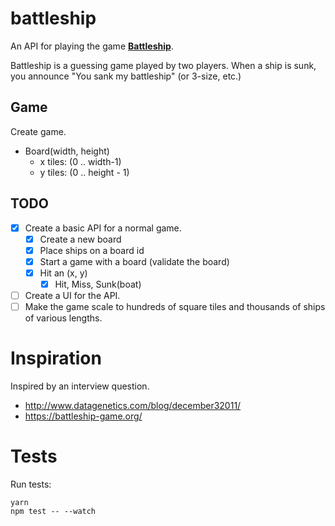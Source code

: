 # battleship

An API for playing the game [**Battleship**](https://en.wikipedia.org/wiki/Battleship_(game)).

Battleship is a guessing game played by two players.
When a ship is sunk, you announce "You sank my battleship" (or 3-size, etc.) 

## Game
Create game.
- Board(width, height)
  - x tiles: (0 .. width-1)
  - y tiles: (0 .. height - 1)

## TODO
- [x] Create a basic API for a normal game.
  - [x] Create a new board
  - [x] Place ships on a board id
  - [x] Start a game with a board (validate the board)
  - [x] Hit an (x, y)
    - [x] Hit, Miss, Sunk(boat)
- [ ] Create a UI for the API.
- [ ] Make the game scale to hundreds of square tiles and thousands of ships of various lengths.

# Inspiration
Inspired by an interview question.

- http://www.datagenetics.com/blog/december32011/
- https://battleship-game.org/

# Tests
Run tests:
```
yarn
npm test -- --watch
```